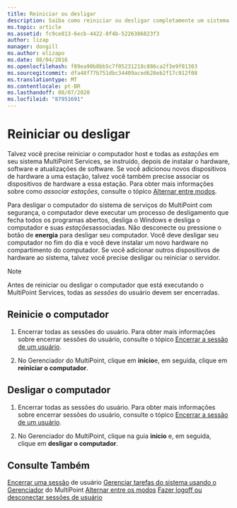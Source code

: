 ```yaml
---
title: Reiniciar ou desligar
description: Saiba como reiniciar ou desligar completamente um sistema nos serviços do MultiPoint
ms.topic: article
ms.assetid: fc9ce813-6ecb-4422-8f4b-5226386823f3
author: lizap
manager: dongill
ms.author: elizapo
ms.date: 08/04/2016
ms.openlocfilehash: f89ea90b8bb5c7f05231218c886ca2f3e9f01303
ms.sourcegitcommit: dfa48f77b751dbc34409aced628eb2f17c912f08
ms.translationtype: MT
ms.contentlocale: pt-BR
ms.lasthandoff: 08/07/2020
ms.locfileid: "87951691"
---
```

# <a name="restart-or-shut-down"></a>Reiniciar ou desligar
Talvez você precise reiniciar o computador host e todas as *estações* em seu sistema MultiPoint Services, se instruído, depois de instalar o hardware, software e atualizações de software. Se você adicionou novos dispositivos de hardware a uma estação, talvez você também precise associar os dispositivos de hardware a essa estação. Para obter mais informações sobre como *associar estações*, consulte o tópico [Alternar entre modos](Switch-Between-Modes.md).

Para desligar o computador do sistema de serviços do MultiPoint com segurança, o computador deve executar um processo de desligamento que fecha todos os programas abertos, desliga o Windows e desliga o computador e suas *estações*associadas. Não desconecte ou pressione o botão de **energia** para desligar seu computador. Você deve desligar seu computador no fim do dia e você deve instalar um novo hardware no compartimento do computador.  Se você adicionar outros dispositivos de hardware ao sistema, talvez você precise desligar ou reiniciar o servidor.

> [!NOTE]
> Antes de reiniciar ou desligar o computador que está executando o MultiPoint Services, todas as *sessões* do usuário devem ser encerradas.

## <a name="restart-the-computer"></a>Reinicie o computador

1.  Encerrar todas as sessões do usuário. Para obter mais informações sobre encerrar sessões do usuário, consulte o tópico [Encerrar a sessão de um usuário](End-a-User-Session.md).

2.  No Gerenciador do MultiPoint, clique em **início**e, em seguida, clique em **reiniciar o computador**.

## <a name="shut-down-the-computer"></a>Desligar o computador

1.  Encerrar todas as sessões do usuário. Para obter mais informações sobre encerrar sessões do usuário, consulte o tópico [Encerrar a sessão de um usuário](End-a-User-Session.md).

2.  No Gerenciador do MultiPoint, clique na guia **início** e, em seguida, clique em **desligar o computador**.

## <a name="see-also"></a>Consulte Também
[Encerrar uma sessão](End-a-User-Session.md) 
 de usuário [Gerenciar tarefas do sistema usando o Gerenciador](Manage-System-Tasks-Using-MultiPoint-Manager.md) 
 do MultiPoint [Alternar entre os modos](Switch-Between-Modes.md) 
 [Fazer logoff ou desconectar sessões de usuário](Log-off-or-Disconnect-User-Sessions.md)